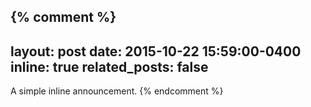 {% comment %}
---
layout: post
date: 2015-10-22 15:59:00-0400
inline: true
related_posts: false
---

A simple inline announcement.
{% endcomment %}